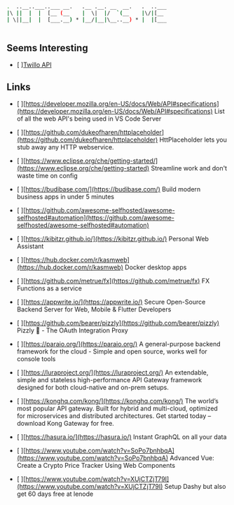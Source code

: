 ```sh
.  ..__..___..___ __.   .__ .__. __  __.   .  ..___
|\ ||  |  |  [__ (__    |  \|  |/  `(__    |\/|[__ 
| \||__|  |  [___.__) * |__/|__|\__..__) * |  |[___
                                                   
```

## Seems Interesting

- [ ][Twillo API](twillo.md)


## Links

- [ ][https://developer.mozilla.org/en-US/docs/Web/API#specifications](https://developer.mozilla.org/en-US/docs/Web/API#specifications)
List of all the web API's being used in VS Code Server

- [ ][https://github.com/dukeofharen/httplaceholder](https://github.com/dukeofharen/httplaceholder)
HttPlaceholder lets you stub away any HTTP webservice.

- [ ][https://www.eclipse.org/che/getting-started/](https://www.eclipse.org/che/getting-started)
Streamline work and don't waste time on config

- [ ][https://budibase.com/](https://budibase.com/)
Build modern business apps in under 5 minutes

- [ ][https://github.com/awesome-selfhosted/awesome-selfhosted#automation](https://github.com/awesome-selfhosted/awesome-selfhosted#automation)

- [ ][https://kibitzr.github.io/](https://kibitzr.github.io/)
Personal Web Assistant

- [ ][https://hub.docker.com/r/kasmweb](https://hub.docker.com/r/kasmweb)
Docker desktop apps

- [ ][https://github.com/metrue/fx](https://github.com/metrue/fx)
FX Functions as a service 

- [ ][https://appwrite.io/](https://appwrite.io/)
Secure Open-Source Backend Server for Web, Mobile & Flutter Developers

- [ ][https://github.com/bearer/pizzly](https://github.com/bearer/pizzly)
Pizzly 🐻 - The OAuth Integration Proxy

- [ ][https://paraio.org/](https://paraio.org/)
A general-purpose backend framework for the cloud - Simple and open source, works well for console tools

- [ ][https://luraproject.org/](https://luraproject.org/)
An extendable, simple and stateless high-performance API Gateway framework designed for both cloud-native and on-prem setups.

- [ ][https://konghq.com/kong/](https://konghq.com/kong/)
The world’s most popular API gateway. Built for hybrid and multi-cloud, optimized for microservices and distributed architectures. Get started today – download Kong Gateway for free.

- [ ][https://hasura.io/](https://hasura.io/)
Instant GraphQL on all your data

- [ ][https://www.youtube.com/watch?v=SoPo7bnhbqA](https://www.youtube.com/watch?v=SoPo7bnhbqA)
Advanced Vue: Create a Crypto Price Tracker Using Web Components

- [ ][https://www.youtube.com/watch?v=XUjCTZjT79I](https://www.youtube.com/watch?v=XUjCTZjT79I)
Setup Dashy but also get 60 days free at lenode